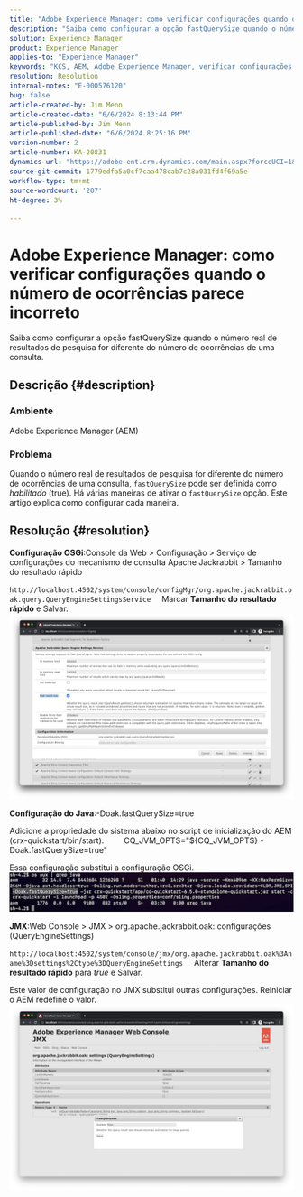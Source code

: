 ```yaml
---
title: "Adobe Experience Manager: como verificar configurações quando o número de ocorrências parece incorreto"
description: "Saiba como configurar a opção fastQuerySize quando o número real de resultados de pesquisa for diferente do número de ocorrências de uma consulta."
solution: Experience Manager
product: Experience Manager
applies-to: "Experience Manager"
keywords: "KCS, AEM, Adobe Experience Manager, verificar configurações, número de ocorrências incorreto, Como fazer, fastQuerySize"
resolution: Resolution
internal-notes: "E-000576120"
bug: false
article-created-by: Jim Menn
article-created-date: "6/6/2024 8:13:44 PM"
article-published-by: Jim Menn
article-published-date: "6/6/2024 8:25:16 PM"
version-number: 2
article-number: KA-20831
dynamics-url: "https://adobe-ent.crm.dynamics.com/main.aspx?forceUCI=1&pagetype=entityrecord&etn=knowledgearticle&id=e7a4ac42-4124-ef11-840a-000d3a338844"
source-git-commit: 1779edfa5a0cf7caa478cab7c28a031fd4f69a5e
workflow-type: tm+mt
source-wordcount: '207'
ht-degree: 3%

---
```


# Adobe Experience Manager: como verificar configurações quando o número de ocorrências parece incorreto


Saiba como configurar a opção fastQuerySize quando o número real de resultados de pesquisa for diferente do número de ocorrências de uma consulta.

## Descrição {#description}


### <b>Ambiente</b>

Adobe Experience Manager (AEM)

### <b>Problema</b>

Quando o número real de resultados de pesquisa for diferente do número de ocorrências de uma consulta, `fastQuerySize` pode ser definida como *habilitado* (true).
Há várias maneiras de ativar o `fastQuerySize` opção. Este artigo explica como configurar cada maneira.


## Resolução {#resolution}


<b>Configuração OSGi</b>:Console da Web > Configuração > Serviço de configurações do mecanismo de consulta Apache Jackrabbit > Tamanho do resultado rápido

`http://localhost:4502/system/console/configMgr/org.apache.jackrabbit.oak.query.QueryEngineSettingsService`
    Marcar <b>Tamanho do resultado rápido</b> e Salvar.
   ![](assets/cef3b476-b74f-ed11-bba2-0022480867bd.png)

<b>Configuração do Java</b>:-Doak.fastQuerySize=true

Adicione a propriedade do sistema abaixo no script de inicialização do AEM (crx-quickstart/bin/start).
        CQ_JVM_OPTS=&quot;${CQ_JVM_OPTS} -Doak.fastQuerySize=true&quot;

Essa configuração substitui a configuração OSGi.
    ![](assets/4afe8a85-b74f-ed11-bba2-0022480867bd.png)

<b>JMX</b>:Web Console > JMX > org.apache.jackrabbit.oak: configurações (QueryEngineSettings)

`http://localhost:4502/system/console/jmx/org.apache.jackrabbit.oak%3Aname%3Dsettings%2Ctype%3DQueryEngineSettings`
    Alterar <b>Tamanho do resultado rápido</b> para *true* e Salvar.

Este valor de configuração no JMX substitui outras configurações. Reiniciar o AEM redefine o valor.
![](assets/8592cd98-b74f-ed11-bba2-0022480867bd.png)
